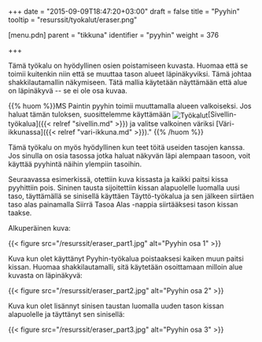 +++
date = "2015-09-09T18:47:20+03:00"
draft = false
title = "Pyyhin"
tooltip = "resurssit/tyokalut/eraser.png"

[menu.pdn]
	parent = "tikkuna"
	identifier = "pyyhin"
	weight = 376

+++

Tämä työkalu on hyödyllinen osien poistamiseen kuvasta. Huomaa että se toimii kuitenkin niin että se muuttaa tason alueet läpinäkyviksi. Tämä johtaa shakkilautamallin näkymiseen. 
Tätä mallia käytetään näyttämään että alue on läpinäkyvä -- se ei ole osa kuvaa.

{{% huom %}}MS Paintin pyyhin toimii muuttamalla alueen valkoiseksi. Jos haluat tämän tuloksen, suosittelemme käyttämään
<img style="vertical-align: middle;" src="/resurssit/tyokalut/paintbrush.png" alt="Työkalut" />[Sivellin-työkalua]({{< relref "sivellin.md" >}}) ja valitse valkoinen väriksi
[Väri-ikkunassa]({{< relref "vari-ikkuna.md" >}})." {{% /huom %}}

Tämä työkalu on myös hyödyllinen kun teet töitä useiden tasojen kanssa. Jos sinulla on osia tasossa jotka haluat näkyvän läpi alempaan tasoon, voit käyttää pyyhintä näihin 
ylempiin tasoihin.

Seuraavassa esimerkissä, otettiin kuva kissasta ja kaikki paitsi kissa pyyhittiin pois. Sininen tausta sijoitettiin kissan alapuolelle luomalla uusi taso, täyttämällä se 
sinisellä käyttäen Täyttö-työkalua ja sen jälkeen siirtäen taso alas painamalla Siirrä Tasoa Alas -nappia siirtääksesi tason kissan taakse.

Alkuperäinen kuva:

{{< figure src="/resurssit/eraser_part1.jpg" alt="Pyyhin osa 1" >}}

Kuva kun olet käyttänyt Pyyhin-työkalua poistaaksesi kaiken muun paitsi kissan. Huomaa shakkilautamalli, sitä käytetään osoittamaan milloin alue kuvasta on läpinäkyvä:

{{< figure src="/resurssit/eraser_part2.jpg" alt="Pyyhin osa 2" >}}

Kuva kun olet lisännyt sinisen taustan luomalla uuden tason kissan alapuolelle ja täyttänyt sen sinisellä:

{{< figure src="/resurssit/eraser_part3.jpg" alt="Pyyhin osa 3" >}}
